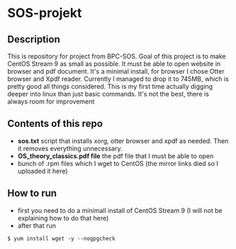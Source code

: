 # SOS-projekt
## Description
This is repository for project from BPC-SOS. Goal of this project is to make CentOS Stream 9 as small as possible. It must be able to open website in browser and pdf document. It's a minimal install, for browser I chose Otter browser and Xpdf reader. Currently I managed to drop it to 745MB, which is pretty good all things considered. This is my first time actually digging deeper into linux than just basic commands. It's not the best, there is always room for improvement
## Contents of this repo
- **sos.txt** script that installs xorg, otter browser and xpdf as needed. Then it removes everything unnecessary.
- **OS_theory_classics.pdf file** the pdf file that I must be able to open 
- bunch of .rpm files which I wget to CentOS (the mirror links died so I uploaded it here)
## How to run
- first you need to do a minimall install of CentOS Stream 9 (I will not be explaining how to do that here)
- after that run
 ```shell
$ yum install wget -y --nogpgcheck
```

